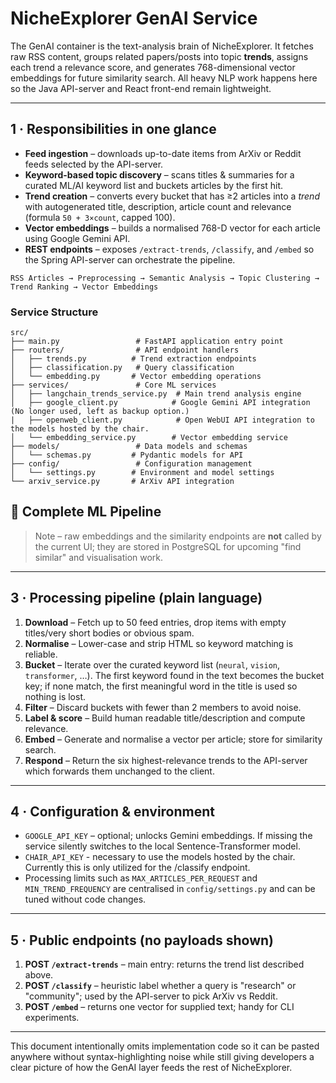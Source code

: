 # NicheExplorer GenAI Service

The GenAI container is the text-analysis brain of NicheExplorer.  It fetches raw RSS content, groups related papers/posts into topic **trends**, assigns each trend a relevance score, and generates 768-dimensional vector embeddings for future similarity search.  All heavy NLP work happens here so the Java API-server and React front-end remain lightweight.

---

## 1 · Responsibilities in one glance
* **Feed ingestion** – downloads up-to-date items from ArXiv or Reddit feeds selected by the API-server.
* **Keyword-based topic discovery** – scans titles & summaries for a curated ML/AI keyword list and buckets articles by the first hit.
* **Trend creation** – converts every bucket that has ≥2 articles into a *trend* with autogenerated title, description, article count and relevance (formula `50 + 3×count`, capped 100).
* **Vector embeddings** – builds a normalised 768-D vector for each article using Google Gemini API.
* **REST endpoints** – exposes `/extract-trends`, `/classify`, and `/embed` so the Spring API-server can orchestrate the pipeline.

```
RSS Articles → Preprocessing → Semantic Analysis → Topic Clustering → Trend Ranking → Vector Embeddings
```

### **Service Structure**
```
src/
├── main.py                 # FastAPI application entry point
├── routers/                # API endpoint handlers
│   ├── trends.py          # Trend extraction endpoints
│   ├── classification.py   # Query classification
│   └── embedding.py       # Vector embedding operations
├── services/               # Core ML services
│   ├── langchain_trends_service.py  # Main trend analysis engine
│   ├── google_client.py            # Google Gemini API integration (No longer used, left as backup option.)
|   ├── openweb_client.py            # Open WebUI API integration to the models hosted by the chair.
│   └── embedding_service.py        # Vector embedding service
├── models/                 # Data models and schemas
│   └── schemas.py         # Pydantic models for API
├── config/                 # Configuration management
│   └── settings.py        # Environment and model settings
└── arxiv_service.py       # ArXiv API integration
```

## 🔄 Complete ML Pipeline

> Note – raw embeddings and the similarity endpoints are **not** called by the current UI; they are stored in PostgreSQL for upcoming "find similar" and visualisation work.

---

## 3 · Processing pipeline (plain language)
1. **Download** – Fetch up to 50 feed entries, drop items with empty titles/very short bodies or obvious spam.
2. **Normalise** – Lower-case and strip HTML so keyword matching is reliable.
3. **Bucket** – Iterate over the curated keyword list (`neural`, `vision`, `transformer`, …).  The first keyword found in the text becomes the bucket key; if none match, the first meaningful word in the title is used so nothing is lost.
4. **Filter** – Discard buckets with fewer than 2 members to avoid noise.
5. **Label & score** – Build human readable title/description and compute relevance.
6. **Embed** – Generate and normalise a vector per article; store for similarity search.
7. **Respond** – Return the six highest-relevance trends to the API-server which forwards them unchanged to the client.

---

## 4 · Configuration & environment
* `GOOGLE_API_KEY` – optional; unlocks Gemini embeddings.  If missing the service silently switches to the local Sentence-Transformer model.
* `CHAIR_API_KEY` - necessary to use the models hosted by the chair. Currently this is only utilized for the /classify endpoint.
* Processing limits such as `MAX_ARTICLES_PER_REQUEST` and `MIN_TREND_FREQUENCY` are centralised in `config/settings.py` and can be tuned without code changes.

---

## 5 · Public endpoints (no payloads shown)
1. **POST `/extract-trends`** – main entry: returns the trend list described above.
2. **POST `/classify`** – heuristic label whether a query is "research" or "community"; used by the API-server to pick ArXiv vs Reddit.
3. **POST `/embed`** – returns one vector for supplied text; handy for CLI experiments.

---

This document intentionally omits implementation code so it can be pasted anywhere without syntax-highlighting noise while still giving developers a clear picture of how the GenAI layer feeds the rest of NicheExplorer. 